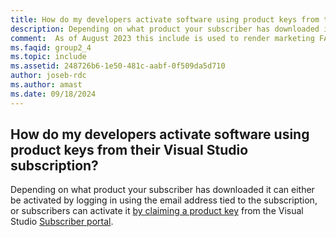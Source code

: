 ```yaml
---
title: How do my developers activate software using product keys from their Visual Studio subscription?
description: Depending on what product your subscriber has downloaded it can either be activated by logging in using the email address tied to the...
comment:  As of August 2023 this include is used to render marketing FAQ content for VS Subscriptions in the following portals - VSCom, Manage, and My portals. It was not used for learn.microsoft.com content at that time.  SMEs are Evan Windom and Larissa Crawford of Red Door Collaborative and Sharvari Dighe.
ms.faqid: group2_4
ms.topic: include
ms.assetid: 248726b6-1e50-481c-aabf-0f509da5d710
author: joseb-rdc
ms.author: amast
ms.date: 09/18/2024
---
```


## How do my developers activate software using product keys from their Visual Studio subscription?

Depending on what product your subscriber has downloaded it can either be activated by logging in using the email address tied to the subscription, or subscribers can activate it [by claiming a product key](https://learn.microsoft.com/visualstudio/subscriptions/product-keys) from the Visual Studio [Subscriber portal](https://my.visualstudio.com).

